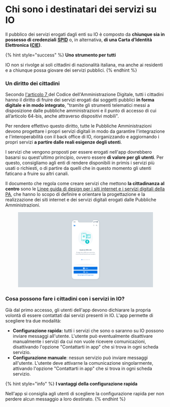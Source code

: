 # Chi sono i destinatari dei servizi su IO

Il pubblico dei servizi erogati dagli enti su IO è composto da **chiunque sia in possesso di credenziali** [**SPID**](https://www.spid.gov.it/) o, in alternativa, **di una Carta d’Identità Elettronica (**[**CIE**](https://www.cartaidentita.interno.gov.it/)**)**.&#x20;

{% hint style="success" %}
**Uno strumento per tutti**&#x20;

IO non si rivolge ai soli cittadini di nazionalità italiana, ma anche ai residenti e a chiunque possa giovare dei servizi pubblici.
{% endhint %}

### Un diritto dei cittadini

Secondo [l'articolo 7](https://docs.italia.it/italia/piano-triennale-ict/codice-amministrazione-digitale-docs/it/v2018-09-28/\_rst/capo1\_sezione2\_art7.html)[ ](https://www.normattiva.it/uri-res/N2Ls?urn:nir:stato:decreto.legislativo:2005-03-07;82)del Codice dell'Amministrazione Digitale, tutti i cittadini hanno il diritto di fruire dei servizi erogati dai soggetti pubblici **in forma digitale** **e in modo integrato**, "tramite gli strumenti telematici messi a disposizione dalle pubbliche amministrazioni e il punto di accesso di cui all’articolo 64-bis, anche attraverso dispositivi mobili".

Per rendere effettivo questo diritto, tutte le Pubbliche Amministrazioni devono progettare i propri servizi digitali in modo da garantire l'integrazione e l'interoperabilità con il back office di IO, riorganizzando e aggiornando i propri servizi **a partire dalle reali esigenze degli utenti**.

I servizi che vengono proposti per essere erogati nell'app dovrebbero basarsi su quest'ultimo principio, ovvero essere **di valore per gli utenti**. Per questo, consigliamo agli enti di rendere disponibili in primis i servizi più usati o richiesti, o di partire da quelli che in questo momento gli utenti faticano a fruire su altri canali.

Il documento che regola come creare servizi che mettono **la cittadinanza al centro** sono le [Linee guida di design per i siti internet e i servizi digitali della PA](https://docs.italia.it/italia/design/lg-design-servizi-web/it/versione-corrente/index.html), che hanno lo scopo di definire e orientare la progettazione e la realizzazione dei siti internet e dei servizi digitali erogati dalle Pubbliche Amministrazioni.&#x20;

<figure><img src="../.gitbook/assets/login_1.png" alt=""><figcaption></figcaption></figure>

### Cosa possono fare i cittadini con i servizi in IO?

Già dal primo accesso, gli utenti dell'app devono dichiarare la propria volontà di essere contattati dai servizi presenti in IO. L'app permette di scegliere tra due modalità:

* **Configurazione rapida:** tutti i servizi che sono o saranno su IO possono inviare messaggi all'utente. L'utente può eventualmente disattivare manualmente i servizi da cui non vuole ricevere comunicazioni, disattivando l'opzione "Contattarti in app" che si trova in ogni scheda servizio.
* **Configurazione manuale**: nessun servizio può inviare messaggi all'utente. L'utente deve attivarne la comunicazione singolarmente, attivando l'opzione "Contattarti in app" che si trova in ogni scheda servizio.

{% hint style="info" %}
**I vantaggi della configurazione rapida**

Nell'app si consiglia agli utenti di scegliere la configurazione rapida per non perdere alcun messaggio a loro destinato.
{% endhint %}

